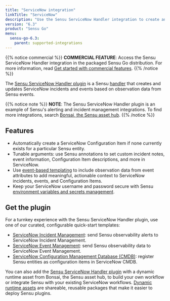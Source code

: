 ```yaml
---
title: "ServiceNow integration"
linkTitle: "ServiceNow"
description: "Use the Sensu ServiceNow Handler integration to create and update ServiceNow incidents and events based on observation data from Sensu Go events."
version: "6.3"
product: "Sensu Go"
menu: 
  sensu-go-6.3:
    parent: supported-integrations
---
```


{{% notice commercial %}}
**COMMERCIAL FEATURE**: Access the Sensu ServiceNow Handler integration in the packaged Sensu Go distribution.
For more information, read [Get started with commercial features](../../../commercial/).
{{% /notice %}}

The [Sensu ServiceNow Handler plugin][4] is a Sensu [handler][1] that creates and updates ServiceNow incidents and events based on observation data from Sensu events.

{{% notice note %}}
**NOTE**: The Sensu ServiceNow Handler plugin is an example of Sensu's alerting and incident management integrations.
To find more integrations, search [Bonsai, the Sensu asset hub](https://bonsai.sensu.io/).
{{% /notice %}}

## Features

- Automatically create a ServiceNow Configuration Item if none currently exists for a particular Sensu entity.
- Tunable arguments: use Sensu annotations to set custom incident notes, event information, Configuration Item descriptions, and more in ServiceNow.
- Use [event-based templating][2] to include observation data from event attributes to add meaningful, actionable context to ServiceNow incidents, events, and Configuration Items.
- Keep your ServiceNow username and password secure with Sensu [environment variables and secrets management][9].

## Get the plugin

For a turnkey experience with the Sensu ServiceNow Handler plugin, use one of our curated, configurable quick-start templates:

- [ServiceNow Incident Management][7]: send Sensu observability alerts to ServiceNow Incident Management.
- [ServiceNow Event Management][3]: send Sensu observability data to ServiceNow Event Management.
- [ServiceNow Configuration Management Database (CMDB)][8]: register Sensu entities as configuration items in ServiceNow CMDB.

You can also add the [Sensu ServiceNow Handler plugin][4] with a dynamic runtime asset from Bonsai, the Sensu asset hub, to build your own workflow or integrate Sensu with your existing ServiceNow workflows.
[Dynamic runtime assets][5] are shareable, reusable packages that make it easier to deploy Sensu plugins.


[1]: ../../../observability-pipeline/observe-process/handlers/
[2]: ../../../observability-pipeline/observe-process/handler-templates/
[3]: https://github.com/sensu/catalog/blob/docs-archive/integrations/servicenow/servicenow-events.yaml
[4]: https://bonsai.sensu.io/assets/sensu/sensu-servicenow-handler
[5]: ../../assets/
[7]: https://github.com/sensu/catalog/blob/docs-archive/integrations/servicenow/servicenow-incident.yaml
[8]: https://github.com/sensu/catalog/blob/docs-archive/integrations/servicenow/servicenow-cmdb.yaml
[9]: ../../../operations/manage-secrets/

